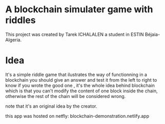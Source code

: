 # A blockchain simulater game with riddles

This project was created by Tarek ICHALALEN a student in ESTIN Béjaia-Algeria.

# Idea 

It's a simple riddle game that ilustrates the way of functionning in a blockchain you should give an answer and
test it from the left to right to know if you wrote the good one , it's the whole idea behind blockchain which is
that you can't modify the content of one block inside the chain, otherwise the rest of the chain will be considered
wrong.

note that it's an original idea by the creator.


this app was hosted on netfly:  blockchain-demonstration.netlify.app
